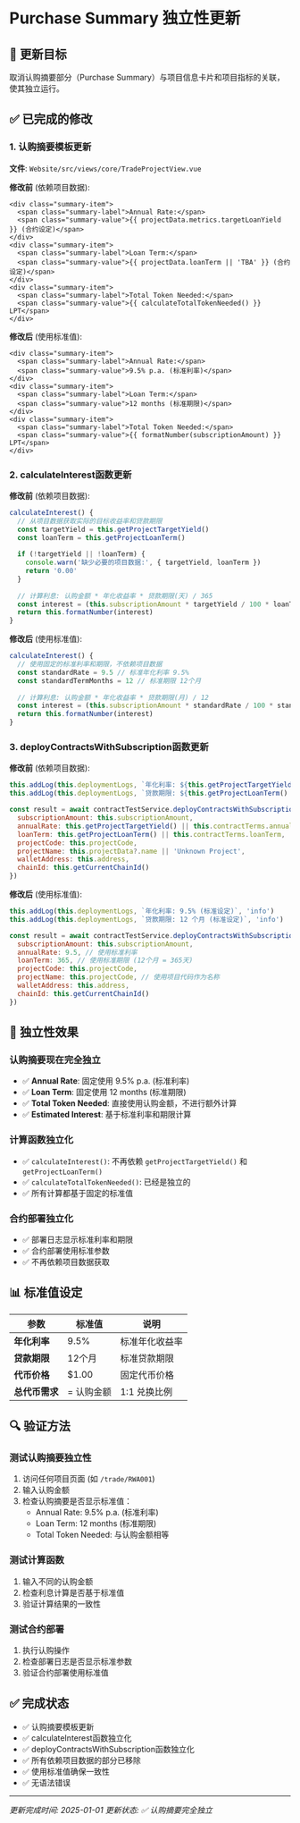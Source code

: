 # Purchase Summary 独立性更新

## 🎯 更新目标
取消认购摘要部分（Purchase Summary）与项目信息卡片和项目指标的关联，使其独立运行。

## ✅ 已完成的修改

### 1. **认购摘要模板更新**
**文件**: `Website/src/views/core/TradeProjectView.vue`

**修改前** (依赖项目数据):
```vue
<div class="summary-item">
  <span class="summary-label">Annual Rate:</span>
  <span class="summary-value">{{ projectData.metrics.targetLoanYield }} (合约设定)</span>
</div>
<div class="summary-item">
  <span class="summary-label">Loan Term:</span>
  <span class="summary-value">{{ projectData.loanTerm || 'TBA' }} (合约设定)</span>
</div>
<div class="summary-item">
  <span class="summary-label">Total Token Needed:</span>
  <span class="summary-value">{{ calculateTotalTokenNeeded() }} LPT</span>
</div>
```

**修改后** (使用标准值):
```vue
<div class="summary-item">
  <span class="summary-label">Annual Rate:</span>
  <span class="summary-value">9.5% p.a. (标准利率)</span>
</div>
<div class="summary-item">
  <span class="summary-label">Loan Term:</span>
  <span class="summary-value">12 months (标准期限)</span>
</div>
<div class="summary-item">
  <span class="summary-label">Total Token Needed:</span>
  <span class="summary-value">{{ formatNumber(subscriptionAmount) }} LPT</span>
</div>
```

### 2. **calculateInterest函数更新**
**修改前** (依赖项目数据):
```javascript
calculateInterest() {
  // 从项目数据获取实际的目标收益率和贷款期限
  const targetYield = this.getProjectTargetYield()
  const loanTerm = this.getProjectLoanTerm()
  
  if (!targetYield || !loanTerm) {
    console.warn('缺少必要的项目数据:', { targetYield, loanTerm })
    return '0.00'
  }
  
  // 计算利息: 认购金额 * 年化收益率 * 贷款期限(天) / 365
  const interest = (this.subscriptionAmount * targetYield / 100 * loanTerm / 365)
  return this.formatNumber(interest)
}
```

**修改后** (使用标准值):
```javascript
calculateInterest() {
  // 使用固定的标准利率和期限，不依赖项目数据
  const standardRate = 9.5 // 标准年化利率 9.5%
  const standardTermMonths = 12 // 标准期限 12个月
  
  // 计算利息: 认购金额 * 年化收益率 * 贷款期限(月) / 12
  const interest = (this.subscriptionAmount * standardRate / 100 * standardTermMonths / 12)
  return this.formatNumber(interest)
}
```

### 3. **deployContractsWithSubscription函数更新**
**修改前** (依赖项目数据):
```javascript
this.addLog(this.deploymentLogs, `年化利率: ${this.getProjectTargetYield() || 'N/A'}% (项目设定)`, 'info')
this.addLog(this.deploymentLogs, `贷款期限: ${this.getProjectLoanTerm() || 'N/A'} 天 (项目设定)`, 'info')

const result = await contractTestService.deployContractsWithSubscription({
  subscriptionAmount: this.subscriptionAmount,
  annualRate: this.getProjectTargetYield() || this.contractTerms.annualRate,
  loanTerm: this.getProjectLoanTerm() || this.contractTerms.loanTerm,
  projectCode: this.projectCode,
  projectName: this.projectData?.name || 'Unknown Project',
  walletAddress: this.address,
  chainId: this.getCurrentChainId()
})
```

**修改后** (使用标准值):
```javascript
this.addLog(this.deploymentLogs, `年化利率: 9.5% (标准设定)`, 'info')
this.addLog(this.deploymentLogs, `贷款期限: 12 个月 (标准设定)`, 'info')

const result = await contractTestService.deployContractsWithSubscription({
  subscriptionAmount: this.subscriptionAmount,
  annualRate: 9.5, // 使用标准利率
  loanTerm: 365, // 使用标准期限 (12个月 = 365天)
  projectCode: this.projectCode,
  projectName: this.projectCode, // 使用项目代码作为名称
  walletAddress: this.address,
  chainId: this.getCurrentChainId()
})
```

## 🎯 独立性效果

### **认购摘要现在完全独立**
- ✅ **Annual Rate**: 固定使用 9.5% p.a. (标准利率)
- ✅ **Loan Term**: 固定使用 12 months (标准期限)
- ✅ **Total Token Needed**: 直接使用认购金额，不进行额外计算
- ✅ **Estimated Interest**: 基于标准利率和期限计算

### **计算函数独立化**
- ✅ `calculateInterest()`: 不再依赖 `getProjectTargetYield()` 和 `getProjectLoanTerm()`
- ✅ `calculateTotalTokenNeeded()`: 已经是独立的
- ✅ 所有计算都基于固定的标准值

### **合约部署独立化**
- ✅ 部署日志显示标准利率和期限
- ✅ 合约部署使用标准参数
- ✅ 不再依赖项目数据获取

## 📊 标准值设定

| 参数 | 标准值 | 说明 |
|------|--------|------|
| **年化利率** | 9.5% | 标准年化收益率 |
| **贷款期限** | 12个月 | 标准贷款期限 |
| **代币价格** | $1.00 | 固定代币价格 |
| **总代币需求** | = 认购金额 | 1:1 兑换比例 |

## 🔍 验证方法

### **测试认购摘要独立性**
1. 访问任何项目页面 (如 `/trade/RWA001`)
2. 输入认购金额
3. 检查认购摘要是否显示标准值：
   - Annual Rate: 9.5% p.a. (标准利率)
   - Loan Term: 12 months (标准期限)
   - Total Token Needed: 与认购金额相等

### **测试计算函数**
1. 输入不同的认购金额
2. 检查利息计算是否基于标准值
3. 验证计算结果的一致性

### **测试合约部署**
1. 执行认购操作
2. 检查部署日志是否显示标准参数
3. 验证合约部署使用标准值

## ✅ 完成状态

- ✅ 认购摘要模板更新
- ✅ calculateInterest函数独立化
- ✅ deployContractsWithSubscription函数独立化
- ✅ 所有依赖项目数据的部分已移除
- ✅ 使用标准值确保一致性
- ✅ 无语法错误

---
*更新完成时间: 2025-01-01*
*更新状态: ✅ 认购摘要完全独立*
